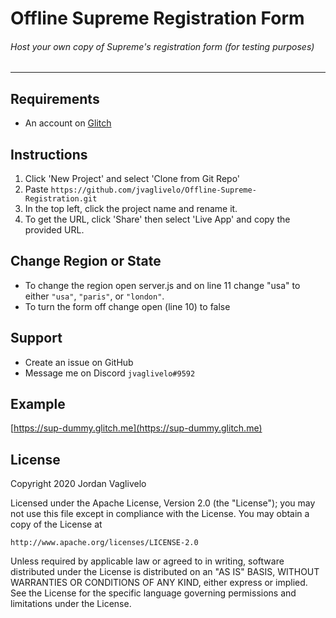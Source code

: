 # Offline Supreme Registration Form
###### Host your own copy of Supreme's registration form (for testing purposes)

---

## Requirements
* An account on [Glitch](https://glitch.com)

## Instructions

1. Click 'New Project' and select 'Clone from Git Repo'
2. Paste ```https://github.com/jvaglivelo/Offline-Supreme-Registration.git```
3. In the top left, click the project name and rename it.
4. To get the URL, click 'Share' then select 'Live App' and copy the provided URL.

## Change Region or State
* To change the region open server.js and on line 11 change "usa" to either ```"usa"```, ```"paris"```, or ```"london"```.
* To turn the form off change open (line 10) to false

## Support
* Create an issue on GitHub
* Message me on Discord ```jvaglivelo#9592```

## Example

[https://sup-dummy.glitch.me](https://sup-dummy.glitch.me)

## License

Copyright 2020 Jordan Vaglivelo

Licensed under the Apache License, Version 2.0 (the "License");
you may not use this file except in compliance with the License.
You may obtain a copy of the License at

    http://www.apache.org/licenses/LICENSE-2.0

Unless required by applicable law or agreed to in writing, software
distributed under the License is distributed on an "AS IS" BASIS,
WITHOUT WARRANTIES OR CONDITIONS OF ANY KIND, either express or implied.
See the License for the specific language governing permissions and
limitations under the License.
